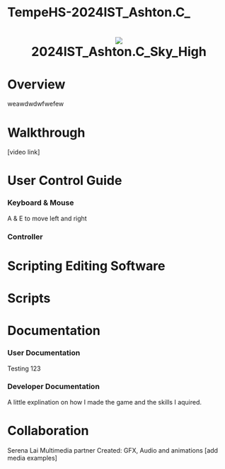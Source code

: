 # TempeHS-2024IST_Ashton.C_
<h1 align="center">
 <img src="https://user-images.githubusercontent.com/45159366/97361059-45151700-185c-11eb-9d12-dae51c79eb8a.png">
  <br />
 2024IST_Ashton.C_Sky_High
</h1>

# Overview

weawdwdwfwefew

# Walkthrough

[video link]

# User Control Guide

### Keyboard & Mouse
A & E to move left and right

### Controller

# Scripting Editing Software

# Scripts


# Documentation

### User Documentation
Testing 123
### Developer Documentation
A little explination on how I made the game and the skills I aquired.

# Collaboration

Serena Lai Multimedia partner
Created: GFX, Audio and animations
[add media examples]

